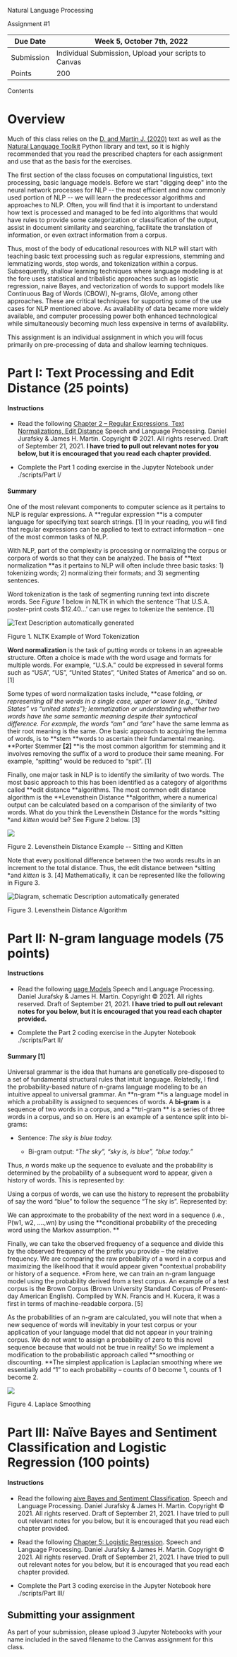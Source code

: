 Natural Language Processing

Assignment \#1

| Due Date   | Week 5, October 7th, 2022                             |
|------------|-------------------------------------------------------|
| Submission | Individual Submission, Upload your scripts to Canvas  |
| Points     | 200                                                   |

Contents

[](#_Toc83238495)

[](#_Toc83238496)

[](#_Toc83238497)

[](#_Toc83238498)

# Overview

Much of this class relies on the  [D. and Martin J.
(2020)](https://web.stanford.edu/~jurafsky/slp3/ed3book_dec302020.pdf) text as
well as the [Natural Language Toolkit](https://www.nltk.org/book/) Python
library and text, so it is highly recommended that you read the prescribed
chapters for each assignment and use that as the basis for the exercises.

The first section of the class focuses on computational linguistics, text
processing, basic language models. Before we start "digging deep" into the
neural network processes for NLP -- the most efficient and now commonly used
portion of NLP -- we will learn the predecessor algorithms and approaches to
NLP. Often, you will find that it is important to understand how text is
processed and managed to be fed into algorithms that would have rules to provide
some categorization or classification of the output, assist in document
similarity and searching, facilitate the translation of information, or even
extract information from a corpus.

Thus, most of the body of educational resources with NLP will start with
teaching basic text processing such as regular expressions, stemming and
lemmatizing words, stop words, and tokenization within a corpus. Subsequently,
shallow learning techniques where language modeling is at the fore uses
statistical and tribalistic approaches such as logistic regression, naive Bayes,
and vectorization of words to support models like Continuous Bag of Words
(CBOW), N-grams, GloVe, among other approaches. These are critical techniques
for supporting some of the use cases for NLP mentioned above. As availability of
data became more widely available, and computer processing power both enhanced
technological while simultaneously becoming much less expensive in terms of
availability.

This assignment is an individual assignment in which you will focus primarily on
pre-processing of data and shallow learning techniques.

# Part I: Text Processing and Edit Distance (25 points)

#### Instructions 

-   Read the following [Chapter 2 – Regular Expressions, Text Normalizations,
    Edit Distance](https://web.stanford.edu/~jurafsky/slp3/2.pdf) Speech and
    Language Processing. Daniel Jurafsky & James H. Martin. Copyright © 2021.
    All rights reserved. Draft of September 21, 2021. **I have tried to pull out
    relevant notes for you below, but it is encouraged that you read each
    chapter provided.**

-   Complete the Part 1 coding exercise in the Jupyter Notebook under
    ./scripts/Part I/

#### Summary

One of the most relevant components to computer science as it pertains to NLP is
regular expressions. A **regular expression **is a computer language for
specifying text search strings. [1] In your reading, you will find that regular
expressions can be applied to text to extract information – one of the most
common tasks of NLP.

With NLP, part of the complexity is processing or normalizing the corpus or
corpora of words so that they can be analyzed. The basis of **text normalization
**as it pertains to NLP will often include three basic tasks: 1) tokenizing
words; 2) normalizing their formats; and 3) segmenting sentences.

Word tokenization is the task of segmenting running text into discrete words.
See *Figure 1* below in NLTK in which the sentence ‘That U.S.A. poster-print
costs \$12.40…’ can use regex to tokenize the sentence. [1]

![Text Description automatically generated](media/a5e482aec72a5274e7eecc3c9014188b.png)

Figure 1. NLTK Example of Word Tokenization

**Word normalization** is the task of putting words or tokens in an agreeable
structure. Often a choice is made with the word usage and formats for multiple
words. For example, “U.S.A.” could be expressed in several forms such as “USA”,
“US”, “United States”, “United States of America” and so on. [1]

Some types of word normalization tasks include, **case folding, **or
representing all the words in a single case, upper or lower (e.g., “United
States” vs “united states”); lemmatization or understanding whether two words
have the same semantic meaning despite their syntactical difference. For
example, the words “am” and “are*”* have the same lemma as their root meaning is
the same. One basic approach to acquiring the lemma of words, is to **stem
**words to ascertain their fundamental meaning. **Porter Stemmer  **[2]** **is
the most common algorithm for stemming and it involves removing the suffix of a
word to produce their same meaning. For example, “spitting” would be reduced to
“spit”. [1]

Finally, one major task in NLP is to identify the similarity of two words. The
most basic approach to this has been identified as a category of algorithms
called **edit distance **algorithms. The most common edit distance algorithm is
the **Levensthein Distance **algorithm, where a numerical output can be
calculated based on a comparison of the similarity of two words. What do you
think the Levensthein Distance for the words *sitting *and *kitten* would be?
See Figure 2 below. [3]

![](media/b98028f237d9d3f773c70bbdd1122dd1.png)

Figure 2. Levensthein Distance Example -- Sitting and Kitten

Note that every positional difference between the two words results in an
increment to the total distance. Thus, the edit distance between *sitting *and
*kitten* is 3. [4] Mathematically, it can be represented like the following in
Figure 3.

![Diagram, schematic Description automatically generated](media/26b7cbacc4c17264f8d2e65de0b489ad.png)

Figure 3. Levensthein Distance Algorithm

# Part II: N-gram language models (75 points) 

#### Instructions 

-   Read the following [uage
    Models](https://web.stanford.edu/~jurafsky/slp3/3.pdf) Speech and Language
    Processing. Daniel Jurafsky & James H. Martin. Copyright © 2021. All rights
    reserved. Draft of September 21, 2021. **I have tried to pull out relevant
    notes for you below, but it is encouraged that you read each chapter
    provided.**

-   Complete the Part 2 coding exercise in the Jupyter Notebook ./scripts/Part
    II/

#### Summary [1]

Universal grammar is the idea that humans are genetically pre-disposed to a set
of fundamental structural rules that intuit language. Relatedly, I find the
probability-based nature of n-grams language modeling to be an intuitive appeal
to universal grammar. An **n-gram **is a language model in which a probability
is assigned to sequences of words. A **bi-gram** is a sequence of two words in a
corpus, and a **tri-gram ** is a series of three words in a corpus, and so on.
Here is an example of a sentence split into bi-grams:

-   Sentence: *The sky is blue today.*

    -   Bi-gram output: “*The sky”, “sky is, is blue”, “blue today.”*

Thus, *n* words make up the sequence to evaluate and the probability is
determined by the probability of a subsequent word to appear, given a history of
words. This is represented by:

Using a corpus of words, we can use the history to represent the probability of
say the word “blue” to follow the sequence “The sky is”. Represented by:

We can approximate to the probability of the next word in a sequence (i.e.,
P(w1, w2, ….,wn) by using the **conditional probability of the preceding word
using the Markov assumption. **

Finally, we can take the observed frequency of a sequence and divide this by the
observed frequency of the prefix you provide – the relative frequency. We are
comparing the raw probability of a word in a corpus and maximizing the
likelihood that it would appear given *contextual probability or history of a
sequence. *From here, we can train an n-gram language model using the
probability derived from a test corpus. An example of a test corpus is the Brown
Corpus (Brown University Standard Corpus of Present-day American English).
Compiled by W.N. Francis and H. Kucera, it was a first in terms of
machine-readable corpora. [5]

As the probabilities of an n-gram are calculated, you will note that when a new
sequence of words will inevitably in your test corpus or your application of
your language model that did not appear in your training corpus. We do not want
to assign a probability of zero to this novel sequence because that would not be
true in reality! So we implement a modification to the probabilistic approach
called **smoothing or discounting. **The simplest application is Laplacian
smoothing where we essentially add “1” to each probability – counts of 0 become
1, counts of 1 become 2.

![](media/1e78a5616502e9c18542d26c4f69395c.png)

Figure 4. Laplace Smoothing

# Part III: Naïve Bayes and Sentiment Classification and Logistic Regression (100 points)

#### Instructions 

-   Read the following [aive Bayes and Sentiment
    Classification](https://web.stanford.edu/~jurafsky/slp3/4.pdf). Speech and
    Language Processing. Daniel Jurafsky & James H. Martin. Copyright © 2021.
    All rights reserved. Draft of September 21, 2021. I have tried to pull out
    relevant notes for you below, but it is encouraged that you read each
    chapter provided.

-   Read the following [Chapter 5: Logistic
    Regression](https://web.stanford.edu/~jurafsky/slp3/5.pdf). Speech and
    Language Processing. Daniel Jurafsky & James H. Martin. Copyright © 2021.
    All rights reserved. Draft of September 21, 2021. I have tried to pull out
    relevant notes for you below, but it is encouraged that you read each
    chapter provided.

-   Complete the Part 3 coding exercise in the Jupyter Notebook here
    ./scripts/Part III/

## Submitting your assignment

As part of your submission, please upload 3 Jupyter Notebooks with your name
included in the saved filename to the Canvas assignment for this class.
